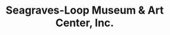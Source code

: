 ---
layout: repo
title: "Seagraves-Loop Museum & Art Center, Inc."
id: 17804
permalink: repos/17804/
---